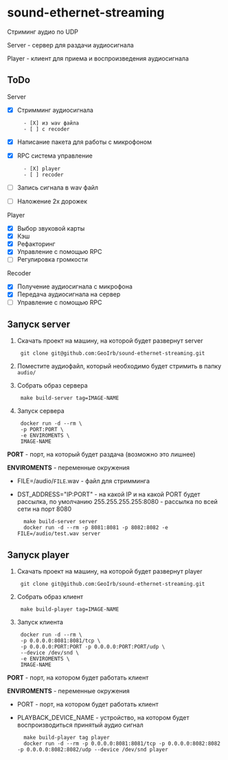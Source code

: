 # sound-ethernet-streaming

Стриминг аудио по UDP

Server - сервер для раздачи аудиосигнала

Player - клиент для приема и воспроизведения аудиосигнала

## ToDo

Server

- [X] Стримминг аудиосигнала

        - [X] из wav файла
        - [ ] с recoder

- [X] Написание пакета для работы с микрофоном
- [X] RPC система управление

        - [X] player
        - [ ] recoder

- [ ] Запись сигнала в wav файл
- [ ] Наложение 2х дорожек

Player

- [X] Выбор звуковой карты
- [X] Кэш
- [X] Рефакторинг
- [X] Управление с помощью RPC
- [ ] Регулировка громкости

Recoder

- [X] Получение аудиосигнала с микрофона
- [X] Передача аудиосигнала на сервер
- [ ] Управление с помощью RPC

## Запуск server

1. Скачать проект на машину, на которой будет развернут server

        git clone git@github.com:GeoIrb/sound-ethernet-streaming.git
2. Поместите аудиофайл, который необходимо будет стримить в папку `audio/`

3. Собрать образ сервера

        make build-server tag=IMAGE-NAME
4. Запуск сервера

        docker run -d --rm \
        -p PORT:PORT \ 
        -e ENVIROMENTS \ 
        IMAGE-NAME

**PORT** - порт, на который будет раздача (возможно это лишнее)

**ENVIROMENTS** - переменные окружения

- FILE=/audio/`FILE`.wav - файл для стримминга
- DST_ADDRESS="IP:PORT" - на какой IP и на какой PORT будет рассылка, по умолчанию 255.255.255.255:8080 - рассылка по всей сети на порт 8080

        make build-server server
        docker run -d --rm -p 8081:8081 -p 8082:8082 -e FILE=/audio/test.wav server

## Запуск player

1. Скачать проект на машину, на которой будет развернут player

        git clone git@github.com:GeoIrb/sound-ethernet-streaming.git
2. Собрать образ клиент

        make build-player tag=IMAGE-NAME
3. Запуск клиента

        docker run -d --rm \
        -p 0.0.0.0:8081:8081/tcp \ 
        -p 0.0.0.0:PORT:PORT -p 0.0.0.0:PORT:PORT/udp \
        --device /dev/snd \
        -e ENVIROMENTS \
        IMAGE-NAME

**PORT** - порт, на котором будет работать клиент

**ENVIROMENTS** - переменные окружения

- PORT - порт, на котором будет работать клиент
- PLAYBACK_DEVICE_NAME - устройство, на котором будет воспроизводиться принятый аудио сигнал

        make build-player tag player
        docker run -d --rm -p 0.0.0.0:8081:8081/tcp -p 0.0.0.0:8082:8082 -p 0.0.0.0:8082:8082/udp --device /dev/snd player
